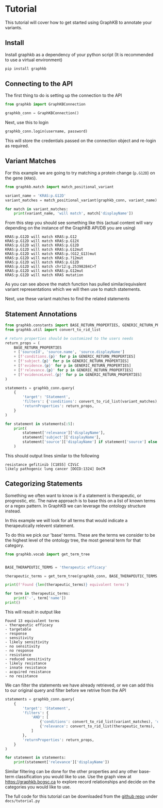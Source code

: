 # Tutorial

This tutorial will cover how to get started using GraphKB to annotate your variants.

## Install

Install graphkb as a dependency of your python script (It is recommended to use a virtual environment)

```python
pip install graphkb
```

## Connecting to the API

The first thing to do is setting up the connection to the API

```python
from graphkb import GraphKBConnection

graphkb_conn = GraphKBConnection()
```

Next, use this to login

```python
graphkb_conn.login(username, password)
```

This will store the credentials passed on the connection object and re-login as required.

## Variant Matches

For this example we are going to try matching a protein change (`p.G12D`) on the gene (`KRAS`).

```python
from graphkb.match import match_positional_variant

variant_name = 'KRAS:p.G12D'
variant_matches = match_positional_variant(graphkb_conn, variant_name)

for match in variant_matches:
    print(variant_name, 'will match', match['displayName'])
```

From this step you should see something like this (actual content will vary depending on the
instance of the GraphKB API/DB you are using)

```text
KRAS:p.G12D will match KRAS:p.G12
KRAS:p.G12D will match KRAS:p.G12X
KRAS:p.G12D will match KRAS:p.G12D
KRAS:p.G12D will match KRAS:p.G12mut
KRAS:p.G12D will match KRAS:p.(G12_G13)mut
KRAS:p.G12D will match KRAS:p.?12mut
KRAS:p.G12D will match KRAS:p.G12D
KRAS:p.G12D will match chr12:g.25398284C>T
KRAS:p.G12D will match KRAS:p.G12mut
KRAS:p.G12D will match KRAS mutation
```

As you can see above the match function has pulled similar/equivalent variant representations which
we will then use to match statements.

Next, use these variant matches to find the related statements

## Statement Annotations

```python
from graphkb.constants import BASE_RETURN_PROPERTIES, GENERIC_RETURN_PROPERTIES
from graphkb.util import convert_to_rid_list

# return properties should be customized to the users needs
return_props = (
    BASE_RETURN_PROPERTIES
    + ['sourceId', 'source.name', 'source.displayName']
    + [f'conditions.{p}' for p in GENERIC_RETURN_PROPERTIES]
    + [f'subject.{p}' for p in GENERIC_RETURN_PROPERTIES]
    + [f'evidence.{p}' for p in GENERIC_RETURN_PROPERTIES]
    + [f'relevance.{p}' for p in GENERIC_RETURN_PROPERTIES]
    + [f'evidenceLevel.{p}' for p in GENERIC_RETURN_PROPERTIES]
)

statements = graphkb_conn.query(
    {
        'target': 'Statement',
        'filters': {'conditions': convert_to_rid_list(variant_matches), 'operator': 'CONTAINSANY'},
        'returnProperties': return_props,
    }
)

for statement in statements[:5]:
    print(
        statement['relevance']['displayName'],
        statement['subject']['displayName'],
        statement['source']['displayName'] if statement['source'] else '',
    )
```

This should output lines similar to the following

```text
resistance gefitinib [C1855] CIViC
likely pathogenic lung cancer [DOID:1324] DoCM
```

## Categorizing Statements

Something we often want to know is if a statement is therapeutic, or prognostic, etc. The
naive approach is to base this on a list of known terms or a regex pattern. In GraphKB we can
leverage the ontology structure instead.

In this example we will look for all terms that would indicate a therapeutically relevent statement.

To do this we pick our 'base' terms. These are the terms we consider to be the highest level
of the ontology tree, the most general term for that category.

```python
from graphkb.vocab import get_term_tree


BASE_THERAPEUTIC_TERMS = 'therapeutic efficacy'

therapeutic_terms = get_term_tree(graphkb_conn, BASE_THERAPEUTIC_TERMS, include_superclasses=False)

print(f'Found {len(therapeutic_terms)} equivalent terms')

for term in therapeutic_terms:
    print('-', term['name'])
print()
```

This will result in output like

```text
Found 13 equivalent terms
- therapeutic efficacy
- targetable
- response
- sensitivity
- likely sensitivity
- no sensitivity
- no response
- resistance
- reduced sensitivity
- likely resistance
- innate resistance
- acquired resistance
- no resistance
```

We can filter the statements we have already retrieved, or we can add this to our original query
and filter before we retrive from the API

```python
statements = graphkb_conn.query(
    {
        'target': 'Statement',
        'filters': {
            'AND': [
                {'conditions': convert_to_rid_list(variant_matches), 'operator': 'CONTAINSANY'},
                {'relevance': convert_to_rid_list(therapeutic_terms), 'operator': 'IN'},
            ]
        },
        'returnProperties': return_props,
    }
)

for statement in statements:
    print(statement['relevance']['displayName'])
```

Similar filtering can be done for the other properties and any other base-term classification you
would like to use. Use the graph view at https://graphkb.bcgsc.ca to explore record relationships
and decide on the categories you would like to use.

The full code for this tutorial can be downloaded from the
[github repo](https://github.com/bcgsc/pori_graphkb_python) under `docs/tutorial.py`

